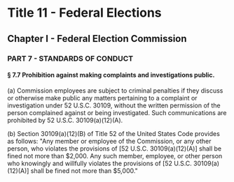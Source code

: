 
# Title 11 - Federal Elections
## Chapter I - Federal Election Commission
### PART 7 - STANDARDS OF CONDUCT
#### § 7.7 Prohibition against making complaints and investigations public.

(a) Commission employees are subject to criminal penalties if they discuss or otherwise make public any matters pertaining to a complaint or investigation under 52 U.S.C. 30109, without the written permission of the person complained against or being investigated. Such communications are prohibited by 52 U.S.C. 30109(a)(12)(A).

(b) Section 30109(a)(12)(B) of Title 52 of the United States Code provides as follows: "Any member or employee of the Commission, or any other person, who violates the provisions of [52 U.S.C. 30109(a)(12)(A)] shall be fined not more than $2,000. Any such member, employee, or other person who knowingly and willfully violates the provisions of [52 U.S.C. 30109(a)(12)(A)] shall be fined not more than $5,000."
